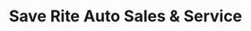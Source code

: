 ---
title: "Save Rite Auto Sales & Service"
url: /newberry-township/save-rite-auto-sales-und-service/
shop: Autohaus
---